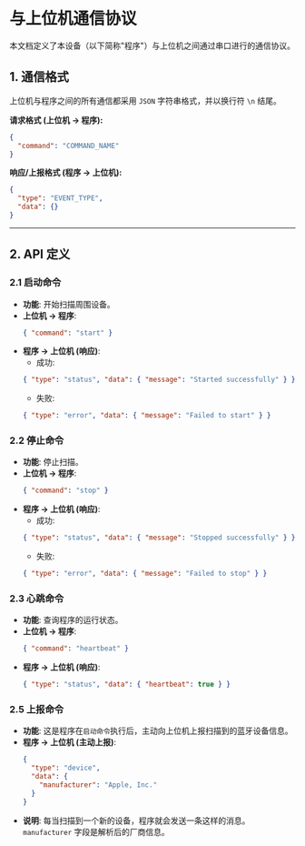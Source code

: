 # 与上位机通信协议

本文档定义了本设备（以下简称"程序"）与上位机之间通过串口进行的通信协议。

## 1. 通信格式

上位机与程序之间的所有通信都采用 `JSON` 字符串格式，并以换行符 `\n` 结尾。

**请求格式 (上位机 -> 程序):**
```json
{
  "command": "COMMAND_NAME"
}
```

**响应/上报格式 (程序 -> 上位机):**
```json
{
  "type": "EVENT_TYPE",
  "data": {}
}
```

---

## 2. API 定义

### 2.1 启动命令

*   **功能**: 开始扫描周围设备。
*   **上位机 -> 程序**:
    ```json
    { "command": "start" }
    ```
*   **程序 -> 上位机 (响应)**:
    *   成功:
      ```json
      { "type": "status", "data": { "message": "Started successfully" } }
      ```
    *   失败:
      ```json
      { "type": "error", "data": { "message": "Failed to start" } }
      ```

### 2.2 停止命令

*   **功能**: 停止扫描。
*   **上位机 -> 程序**:
    ```json
    { "command": "stop" }
    ```
*   **程序 -> 上位机 (响应)**:
    *   成功:
      ```json
      { "type": "status", "data": { "message": "Stopped successfully" } }
      ```
    *   失败:
      ```json
      { "type": "error", "data": { "message": "Failed to stop" } }
      ```

### 2.3 心跳命令

*   **功能**: 查询程序的运行状态。
*   **上位机 -> 程序**:
    ```json
    { "command": "heartbeat" }
    ```
*   **程序 -> 上位机 (响应)**:
    ```json
    { "type": "status", "data": { "heartbeat": true } }
    ```

### 2.5 上报命令

*   **功能**: 这是程序在`启动命令`执行后，主动向上位机上报扫描到的蓝牙设备信息。
*   **程序 -> 上位机 (主动上报)**:
    ```json
    {
      "type": "device",
      "data": {
        "manufacturer": "Apple, Inc."
      }
    }
    ```
*   **说明**: 每当扫描到一个新的设备，程序就会发送一条这样的消息。`manufacturer` 字段是解析后的厂商信息。
